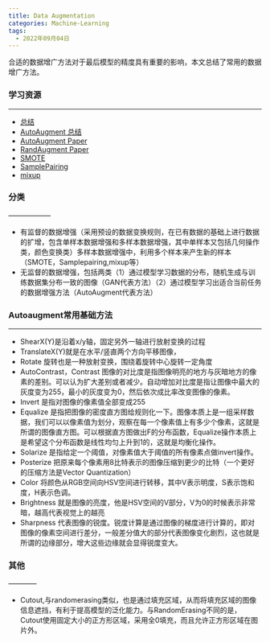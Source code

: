 ```yaml
---
title: Data Augmentation
categories: Machine-Learning
tags:
  - 2022年09月04日
---
```


合适的数据增广方法对于最后模型的精度具有重要的影响，本文总结了常用的数据增广方法。


### **学习资源**

___

* [总结](https://zhuanlan.zhihu.com/p/61759947)
* [AutoAugment 总结](https://zhuanlan.zhihu.com/p/439206910)
* [AutoAugment Paper](https://openaccess.thecvf.com/content_CVPR_2019/papers/Cubuk_AutoAugment_Learning_Augmentation_Strategies_From_Data_CVPR_2019_paper.pdf)
* [RandAugment Paper](https://arxiv.org/abs/1909.13719)
* [SMOTE](https://arxiv.org/abs/1106.1813)
* [SamplePairing](https://arxiv.org/abs/1801.02929)
* [mixup](https://arxiv.org/abs/1710.09412)

### **分类**

——————

* 有监督的数据增强（采用预设的数据变换规则，在已有数据的基础上进行数据的扩增，包含单样本数据增强和多样本数据增强，其中单样本又包括几何操作类，颜色变换类）多样本数据增强中，利用多个样本来产生新的样本（SMOTE，Samplepairing,mixup等）
* 无监督的数据增强，包括两类（1）通过模型学习数据的分布，随机生成与训练数据集分布一致的图像（GAN代表方法）（2）通过模型学习出适合当前任务的数据增强方法（AutoAugment代表方法）

### **Autoaugment常用基础方法**

---

* ShearX(Y)是沿着x/y轴，固定另外一轴进行放射变换的过程
* TranslateX(Y)就是在水平/竖直两个方向平移图像，
* Rotate 旋转也是一种放射变换，围绕着旋转中心旋转一定角度
* AutoContrast，Contrast 图像的对比度是指图像明亮的地方与灰暗地方的像素的差别。可以认为扩大差别或者减少。自动增加对比度是指让图像中最大的灰度变为255，最小的灰度变为0，然后依次成比率改变图像的像素。
* Invert 是指对图像的像素值全部变成255
* Equalize 是指把图像的密度直方图给规则化一下。图像本质上是一组采样数据，我们可以以像素值为划分，观察在每一个像素值上有多少个像素，这就是所谓的图像直方图。可以根据直方图做出F的分布函数，Equalize操作本质上是希望这个分布函数是线性均匀上升到1的，这就是均衡化操作。
* Solarize 是指给定一个阈值，对像素值大于阈值的所有像素点做invert操作。
* Posterize 把原来每个像素用8比特表示的图像压缩到更少的比特（一个更好的压缩方法是Vector Quantization）
* Color 将颜色从RGB空间向HSV空间进行转移，其中V表示明度，S表示饱和度，H表示色调。
* Brightness 就是图像的亮度，他是HSV空间的V部分，V为0的时候表示非常暗，越高代表视觉上的越亮
* Sharpness 代表图像的锐度。锐度计算是通过图像的梯度进行计算的，即对图像的像素空间进行差分，一般差分值大的部分代表图像变化剧烈，这也就是所谓的边缘部分，增大这些边缘就会显得锐度变大。


### **其他**

————

* Cutout,与randomerasing类似，也是通过填充区域，从而将填充区域的图像信息遮挡，有利于提高模型的泛化能力。与RandomErasing不同的是，Cutout使用固定大小的正方形区域，采用全0填充，而且允许正方形区域在图片外。
